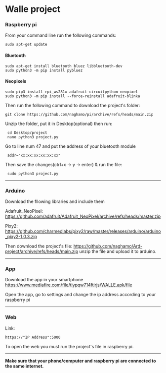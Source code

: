 # Walle project


### Raspberry pi
From your command line run the following commands:

    sudo apt-get update
#### Bluetooth
    sudo apt-get install bluetooth bluez libbluetooth-dev
    sudo python3 -m pip install pybluez
#### Neopixels
    sudo pip3 install rpi_ws281x adafruit-circuitpython-neopixel
    sudo python3 -m pip install --force-reinstall adafruit-blinka
Then run the following command to download the project's folder:

    git clone https://github.com/naghamo/pi/archive/refs/heads/main.zip
 Unzip the folder, put it in Desktop(optional) then run:
 
     cd Desktop/project
     nano python3 project.py
Go to line num  47  and put the address of your bluetooth module

     addr="xx:xx:xx:xx:xx:xx"
     
 Then save the changes(ctrl+x -> y -> enter) & run the file:
 
     sudo python3 project.py
     
 --------------------------------------------
    
### Arduino
Download the fllowing libraries and include them 

 Adafruit_NeoPixel: https://github.com/adafruit/Adafruit_NeoPixel/archive/refs/heads/master.zip 
 
 Pixy2: https://github.com/charmedlabs/pixy2/raw/master/releases/arduino/arduino_pixy2-1.0.3.zip
 
 Then download the project's file: https://github.com/naghamo/Ard-project/archive/refs/heads/main.zip  unzip the file and upload it to arduino.
 
 ------------------------
 
### App

Download the app in your smartphone https://www.mediafire.com/file/tlypqw714ftirjs/WALLE.apk/file

Open the app, go to settings and change the ip address according to your raspberry pi

---------------

### Web

Link:

    https://"IP Address":5000
    

To open the web you must run the project's file in raspberry pi.

-----

**Make sure that your phone/computer and raspberry pi are connected to the same internet.**



